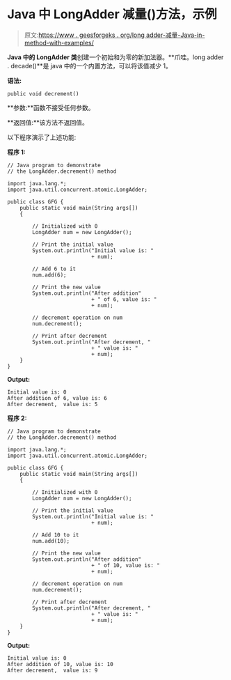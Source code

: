 # Java 中 LongAdder 减量()方法，示例

> 原文:[https://www . geesforgeks . org/long adder-减量-Java-in-method-with-examples/](https://www.geeksforgeeks.org/longadder-decrement-method-in-java-with-examples/)

**Java 中的 LongAdder 类**创建一个初始和为零的新加法器。**爪哇。long adder . decade()**是 java 中的一个内置方法，可以将该值减少 1。

**语法:**

```
public void decrement()

```

**参数:**函数不接受任何参数。

**返回值:**该方法不返回值。

以下程序演示了上述功能:

**程序 1:**

```
// Java program to demonstrate
// the LongAdder.decrement() method

import java.lang.*;
import java.util.concurrent.atomic.LongAdder;

public class GFG {
    public static void main(String args[])
    {

        // Initialized with 0
        LongAdder num = new LongAdder();

        // Print the initial value
        System.out.println("Initial value is: "
                           + num);

        // Add 6 to it
        num.add(6);

        // Print the new value
        System.out.println("After addition"
                           + " of 6, value is: "
                           + num);

        // decrement operation on num
        num.decrement();

        // Print after decrement
        System.out.println("After decrement, "
                           + " value is: "
                           + num);
    }
}
```

**Output:**

```
Initial value is: 0
After addition of 6, value is: 6
After decrement,  value is: 5

```

**程序 2:**

```
// Java program to demonstrate
// the LongAdder.decrement() method

import java.lang.*;
import java.util.concurrent.atomic.LongAdder;

public class GFG {
    public static void main(String args[])
    {

        // Initialized with 0
        LongAdder num = new LongAdder();

        // Print the initial value
        System.out.println("Initial value is: "
                           + num);

        // Add 10 to it
        num.add(10);

        // Print the new value
        System.out.println("After addition"
                           + " of 10, value is: "
                           + num);

        // decrement operation on num
        num.decrement();

        // Print after decrement
        System.out.println("After decrement, "
                           + " value is: "
                           + num);
    }
}
```

**Output:**

```
Initial value is: 0
After addition of 10, value is: 10
After decrement,  value is: 9

```